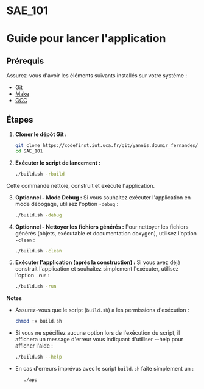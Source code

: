# SAE_101

# Guide pour lancer l'application

## Prérequis
Assurez-vous d'avoir les éléments suivants installés sur votre système :
- [Git](https://git-scm.com/)
- [Make](https://www.gnu.org/software/make/)
- [GCC](https://gcc.gnu.org/) 

## Étapes

1. **Cloner le dépôt Git :**
   ```bash
   git clone https://codefirst.iut.uca.fr/git/yannis.doumir_fernandes/SAE_101.git
   cd SAE_101
2. **Exécuter le script de lancement :**
   ```bash
   ./build.sh -rbuild
Cette commande nettoie, construit et exécute l'application.

3. **Optionnel - Mode Debug :**
   Si vous souhaitez exécuter l'application en mode débogage, utilisez l'option `-debug` :
   ```bash
   ./build.sh -debug
4. **Optionnel - Nettoyer les fichiers générés :**
   Pour nettoyer les fichiers générés (objets, exécutable et documentation doxygen), utilisez l'option `-clean` :
   ```bash
   ./build.sh -clean
5. **Exécuter l'application (après la construction) :**
   Si vous avez déjà construit l'application et souhaitez simplement l'exécuter, utilisez l'option `-run` :
   ```bash
   ./build.sh -run
**Notes**
- Assurez-vous que le script (`build.sh`) a les permissions d'exécution :
   ```bash
   chmod +x build.sh
- Si vous ne spécifiez aucune option lors de l'exécution du script, il affichera un message d'erreur vous indiquant d'utiliser --help pour afficher l'aide :
   ```bash
   ./build.sh --help
- En cas d'erreurs imprévus avec le script `build.sh` faite simplement un :
   ```make all
      ./app